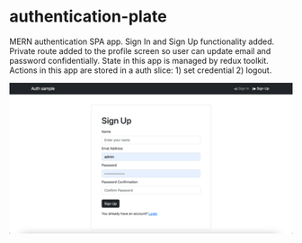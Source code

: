 # authentication-plate

MERN authentication SPA app. Sign In and Sign Up functionality added. Private route added to the profile screen so user can update email and password confidentially. State in this app is managed by redux toolkit. Actions in this app are stored in a auth slice: 1) set credential  2) logout.



![Sign Up screen](https://github.com/ampodo/authentication-plate/blob/main/signup.png)
